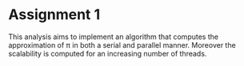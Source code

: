 # Assignment 1

This analysis aims to implement an algorithm that computes the approximation of π in both a serial and parallel manner. 
Moreover the scalability is computed for an increasing number of threads. 
